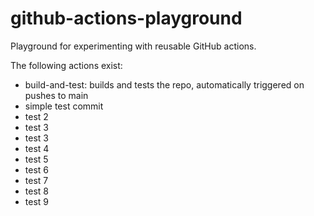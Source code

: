 # github-actions-playground
Playground for experimenting with reusable GitHub actions.


The following actions exist:

+ build-and-test: builds and tests the repo, automatically triggered on pushes to main
+ simple test commit
+ test 2
+ test 3
+ test 3
+ test 4
+ test 5
+ test 6
+ test 7
+ test 8
+ test 9
